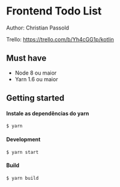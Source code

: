 # Frontend Todo List

Author: Christian Passold

Trello: https://trello.com/b/Yh4cGG1p/kotlin

## Must have

- Node 8 ou maior
- Yarn 1.6 ou maior

## Getting started

#### Instale as dependências do yarn

` $ yarn `

#### Development

`$ yarn start`

#### Build

`$ yarn build`
